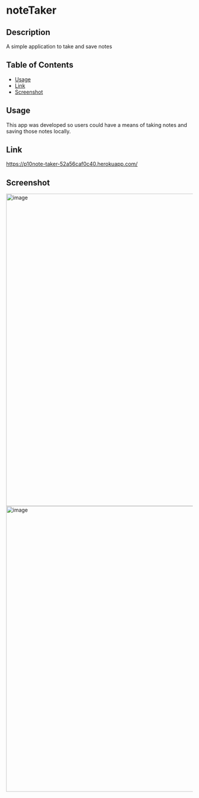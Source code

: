 # noteTaker

## Description
A simple application to take and save notes

 ## Table of Contents
  
  - [Usage](#usage)
  - [Link](#link)
  - [Screenshot](#screenshot)

## Usage
This app was developed so users could have a means of taking notes and saving those notes locally.

## Link
https://p10note-taker-52a56caf0c40.herokuapp.com/

## Screenshot
<img width="843" alt="image" src="https://github.com/wygrajr/noteTaker/assets/122579820/6b8f8615-2302-420a-8b0e-0d4e22a180c2">

<img width="771" alt="image" src="https://github.com/wygrajr/noteTaker/assets/122579820/47573a7b-1654-415c-ba70-329291f87a6c">
